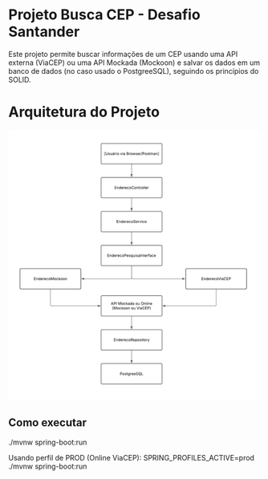 # Projeto Busca CEP - Desafio Santander

Este projeto permite buscar informações de um CEP usando uma API externa (ViaCEP)
ou uma API Mockada (Mockoon) e salvar os dados em um banco de dados (no caso usado 
o PostgreeSQL), seguindo os princípios do SOLID.

# Arquitetura do Projeto

![Diagrama da Solucao](docs/estruturaProjeto.png "Projeto")

## Como executar
./mvnw spring-boot:run

Usando perfil de PROD (Online ViaCEP): 
SPRING_PROFILES_ACTIVE=prod ./mvnw spring-boot:run
